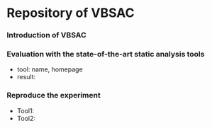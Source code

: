 # Repository of VBSAC

### Introduction of VBSAC

### Evaluation with the state-of-the-art static analysis tools

* tool: name, homepage
* result:

### Reproduce the experiment

* Tool1:
* Tool2:

